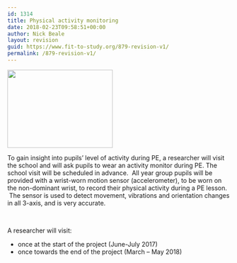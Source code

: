 ```yaml
---
id: 1314
title: Physical activity monitoring
date: 2018-02-23T09:58:51+00:00
author: Nick Beale
layout: revision
guid: https://www.fit-to-study.org/879-revision-v1/
permalink: /879-revision-v1/
---
```

[<img class="size-full wp-image-919 alignleft" src="https://i0.wp.com/www.fit-to-study.org/wp-content/uploads/2017/05/AX3.jpg?resize=238%2C176&#038;ssl=1" alt="" width="238" height="176" data-recalc-dims="1" />](https://i0.wp.com/www.fit-to-study.org/wp-content/uploads/2017/05/AX3.jpg?ssl=1)

To gain insight into pupils’ level of activity during PE, a researcher will visit the school and will ask pupils to wear an activity monitor during PE. The school visit will be scheduled in advance.  All year group pupils will be provided with a wrist-worn motion sensor (accelerometer), to be worn on the non-dominant wrist, to record their physical activity during a PE lesson.  The sensor is used to detect movement, vibrations and orientation changes in all 3-axis, and is very accurate.

&nbsp;

A researcher will visit:

  * once at the start of the project (June-July 2017)
  * once towards the end of the project (March &#8211; May 2018)